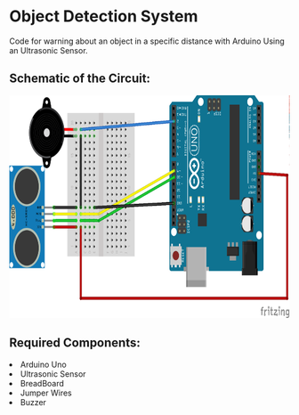 # Object Detection System
Code for warning about an object in a specific distance with Arduino Using an Ultrasonic Sensor.
## Schematic of the Circuit:
<img src = "https://github.com/Mustafa-khann/Car-Parking-Sensor/blob/main/Schematics.png" width = 800px height = 400px>
<h2> Required Components: </h2>
<li> Arduino Uno </li> 
<li> Ultrasonic Sensor </li> 
<li> BreadBoard </li> 
<li> Jumper Wires </li>
<li> Buzzer </li>
